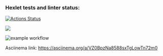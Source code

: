 ### Hexlet tests and linter status:
[![Actions Status](https://github.com/olekhshch/frontend-project-lvl1/workflows/hexlet-check/badge.svg)](https://github.com/olekhshch/frontend-project-lvl1/actions)

<a href="https://codeclimate.com/github/codeclimate/codeclimate/maintainability"><img src="https://api.codeclimate.com/v1/badges/a99a88d28ad37a79dbf6/maintainability" /></a>

![example workflow](https://github.com/olekhshch/frontend-project-lvl1/actions/workflows/my-check.yml/badge.svg)

Asciinema link: https://asciinema.org/a/VZ0BpzNa8588sxTgLowTn72m0